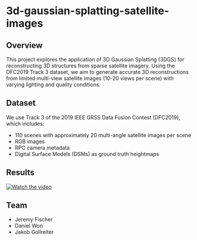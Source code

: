 # 3d-gaussian-splatting-satellite-images
## Overview 
This project explores the application of 3D Gaussian Splatting (3DGS) for reconstructing 3D structures from sparse satellite imagery. Using the DFC2019 Track 3 dataset, we aim to generate accurate 3D reconstructions from limited multi-view satellite images (10-20 views per scene) with varying lighting and quality conditions.
## Dataset 
We use Track 3 of the 2019 IEEE GRSS Data Fusion Contest (DFC2019), which includes:
- 110 scenes with approximately 20 multi-angle satellite images per scene
- RGB images
- RPC camera metadata
- Digital Surface Models (DSMs) as ground truth heightmaps

## Results
[![Watch the video](https://img.youtube.com/vi/9ljRhNIM--o/0.jpg)](https://www.youtube.com/watch?v=9ljRhNIM--o)


## Team 
- Jeremy Fischer
- Daniel Won
- Jakob Gollreiter
